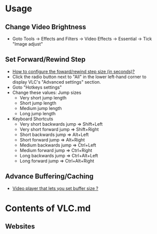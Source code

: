# Usage

## Change Video Brightness

* Goto Tools -> Effects and Filters -> Video Effects -> Essential -> Tick "Image adjust"

## Set Forward/Rewind Step

* [How to configure the foward/rewind step size (in seconds)?](https://askubuntu.com/questions/470697/how-to-configure-the-foward-rewind-step-size-in-seconds)
* Click the radio button next to "All" in the lower left-hand corner to display VLC's "Advanced settings" section.
* Goto "Hotkeys settings"
* Change these values: Jump sizes
  * Very short jump length
  * Short jump length
  * Medium jump length
  * Long jump length
* Keyboard Shortcuts
  * Very short backwards jump => Shift+Left
  * Very short forward jump => Shift+Right
  * Short backwards jump => Alt+Left
  * Short forward jump => Alt+Right
  * Medium backwards jump => Ctrl+Left
  * Medium forward jump => Ctrl+Right
  * Long backwards jump => Ctrl+Alt+Left
  * Long forward jump => Ctrl+Alt+Right

## Advance Buffering/Caching

* [Video player that lets you set buffer size ?](https://xdaforums.com/t/video-player-that-lets-you-set-buffer-size.4567139/)

# Contents of VLC.md

## Websites
